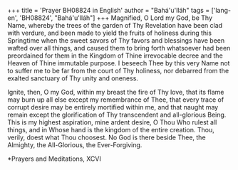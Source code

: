 +++
title = 'Prayer BH08824 in English'
author = "Bahá'u'lláh"
tags = ['lang-en', 'BH08824', "Bahá'u'lláh"]
+++
Magnified, O Lord my God, be Thy Name, whereby the trees of the garden of Thy Revelation have been clad with verdure, and been made to yield the fruits of holiness during this Springtime when the sweet savors of Thy favors and blessings have been wafted over all things, and caused them to bring forth whatsoever had been preordained for them in the Kingdom of Thine irrevocable decree and the Heaven of Thine immutable purpose. I beseech Thee by this very Name not to suffer me to be far from the court of Thy holiness, nor debarred from the exalted sanctuary of Thy unity and oneness.

Ignite, then, O my God, within my breast the fire of Thy love, that its flame may burn up all else except my remembrance of Thee, that every trace of corrupt desire may be entirely mortified within me, and that naught may remain except the glorification of Thy transcendent and all-glorious Being. This is my highest aspiration, mine ardent desire, O Thou Who rulest all things, and in Whose hand is the kingdom of the entire creation. Thou, verily, doest what Thou choosest. No God is there beside Thee, the Almighty, the All-Glorious, the Ever-Forgiving.


*Prayers and Meditations, XCVI
